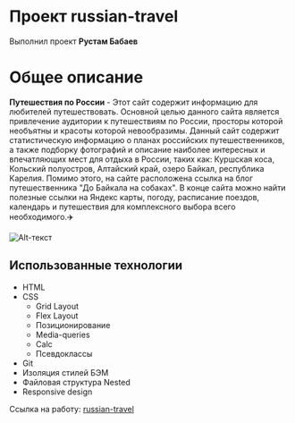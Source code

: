 Проект russian-travel
==================

Выполнил проект **Рустам Бабаев**


Общее описание
==============
**Путешествия по России** - Этот сайт содержит информацию для любителей путешествовать. Основной целью данного сайта является привлечение аудитории к путешествиям по России, просторы которой необъятны и красоты которой невообразимы. Данный сайт содержит статистическую информацию о планах российских путешественников, а также подборку фотографий и описание наиболее интересных и впечатляющих мест для отдыха в России, таких как: Куршская коса, Кольский полуостров, Алтайский край, озеро Байкал, республика Карелия. Помимо этого, на сайте расположена ссылка на блог путешественника "До Байкала на собаках". В конце сайта можно найти полезные ссылки на Яндекс карты, погоду, расписание поездов, календарь и путешествия для комплексного выбора всего необходимого.:airplane:

![Alt-текст](https://i.postimg.cc/VNYf2wnL/russian-travel.png "header")

## Использованные технологии

* HTML
* CSS
    * Grid Layout
    * Flex Layout
    * Позиционирование
    * Media-queries
    * Calc
    * Псевдоклассы
* Git
* Изоляция стилей БЭМ
* Файловая структура Nested
* Responsive design

Ссылка на работу: [russian-travel](https://rustam-babaev.github.io/russian-travel/)
